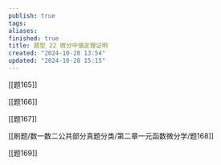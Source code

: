 ```yaml
---
publish: true
tags: 
aliases: 
finished: true
title: 题型 22 微分中值定理证明
created: "2024-10-28 13:54"
updated: "2024-10-28 15:15"
---
```


[[题165]]

[[题166]]

[[题167]]

[[刷题/数一数二公共部分真题分类/第二章一元函数微分学/题168]]

[[题169]]